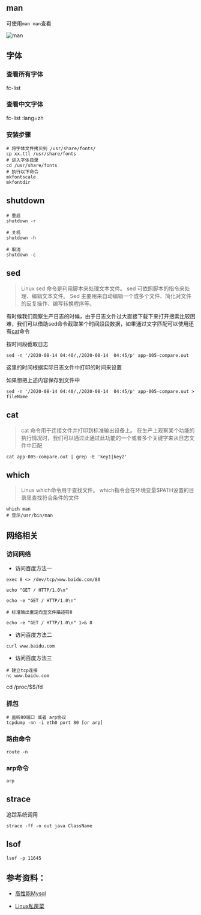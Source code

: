 
## man

可使用`man man`查看

![man](https://gitee.com/zengsl/picBed/raw/master/img/20201104142411.png)

## 字体

### 查看所有字体
fc-list

### 查看中文字体
fc-list :lang=zh

### 安装步骤

~~~shell
# 将字体文件拷贝到 /usr/share/fonts/
cp xx.ttl /usr/share/fonts
# 进入字体目录
cd /usr/share/fonts
# 执行以下命令
mkfontscale
mkfontdir
~~~

## shutdown

~~~ shell
# 重启
shutdown -r

# 关机
shutdown -h

# 取消
shutdown -c

~~~


## sed

> Linux sed 命令是利用脚本来处理文本文件。
> sed 可依照脚本的指令来处理、编辑文本文件。
> Sed 主要用来自动编辑一个或多个文件、简化对文件的反复操作、编写转换程序等。

有时候我们观察生产日志的时候，由于日志文件过大直接下载下来打开搜索比较困难，我们可以借助sed命令截取某个时间段段数据，如果通过文字匹配可以使用还有[cat](#cat)命令

按时间段截取日志
~~~ shell
sed -n '/2020-08-14 04:40/,/2020-08-14  04:45/p' app-005-compare.out
~~~
这里的时间根据实际日志文件中打印的时间来设置

如果想把上述内容保存到文件中
~~~ shell
sed -n '/2020-08-14 04:40/,/2020-08-14  04:45/p' app-005-compare.out > fileName
~~~

## cat
> cat 命令用于连接文件并打印到标准输出设备上。
在生产上观察某个功能的执行情况时，我们可以通过此通过此功能的一个或者多个关键字来从日志文件中匹配
~~~ shell
cat app-005-compare.out | grep -E 'key1|key2'  
~~~


## which
> Linux which命令用于查找文件。
which指令会在环境变量$PATH设置的目录里查找符合条件的文件

~~~ shell
which man
# 显示/usr/bin/man
~~~




## 网络相关

### 访问网络

- 访问百度方法一

~~~ shell
exec 8 <> /dev/tcp/www.baidu.com/80

echo "GET / HTTP/1.0\n"

echo -e "GET / HTTP/1.0\n"

# 标准输出重定向至文件描述符8

echo -e "GET / HTTP/1.0\n" 1>& 8
~~~

- 访问百度方法二

~~~ shell
curl www.baidu.com
~~~

- 访问百度方法三

~~~ shell
# 建立tcp连接
nc www.baidu.com
~~~

cd /proc/$$/fd

### 抓包

~~~ shell
# 监听80端口 或者 arp协议
tcpdump -nn -i eth0 port 80 [or arp]
~~~

### 路由命令

~~~ shell
route -n
~~~

### arp命令

~~~ shell
arp
~~~

## strace

追踪系统调用
~~~ shell
strace -ff -o out java ClassName
~~~

## lsof

~~~ shell
lsof -p 11645
~~~


## 参考资料：

- [高性能Mysql]()

- [Linux私房菜]()